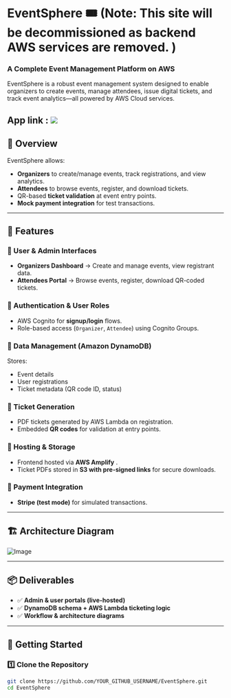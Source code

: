 # EventSphere 🎟️  (Note: This site will be decommissioned as backend AWS services are removed. )
### A Complete Event Management Platform on AWS  

EventSphere is a robust event management system designed to enable organizers to create events, manage attendees, issue digital tickets, and track event analytics—all powered by AWS Cloud services.

App link :  <a href="https://main.d7icjcyxhs1jd.amplifyapp.com"><img src="https://img.shields.io/badge/-EventSphere-5A77ED?style=for-the-badge&logo=forage&logoColor=white" /></a>
---

## 🌟 Overview  
EventSphere allows:  
- **Organizers** to create/manage events, track registrations, and view analytics.  
- **Attendees** to browse events, register, and download tickets.  
- QR-based **ticket validation** at event entry points.  
- **Mock payment integration** for test transactions.  

---

## 🎯 Features  

### 🔹 User & Admin Interfaces  
- **Organizers Dashboard** → Create and manage events, view registrant data.  
- **Attendees Portal** → Browse events, register, download QR-coded tickets.  

### 🔹 Authentication & User Roles  
- AWS Cognito for **signup/login** flows.  
- Role-based access (`Organizer`, `Attendee`) using Cognito Groups.  

### 🔹 Data Management (Amazon DynamoDB)  
Stores:  
- Event details  
- User registrations  
- Ticket metadata (QR code ID, status)  

### 🔹 Ticket Generation  
- PDF tickets generated by AWS Lambda on registration.  
- Embedded **QR codes** for validation at entry points.  

### 🔹 Hosting & Storage  
- Frontend hosted via **AWS Amplify** .  
- Ticket PDFs stored in **S3 with pre-signed links** for secure downloads.  

### 🔹 Payment Integration  
- **Stripe (test mode)** for simulated transactions.  

---

## 🏗️ Architecture Diagram  
![Image](https://github.com/user-attachments/assets/12990d12-11bf-4161-b4f1-7c409bac1cbc)

---

## 📦 Deliverables  
- ✅ **Admin & user portals (live-hosted)**  
- ✅ **DynamoDB schema + AWS Lambda ticketing logic**  
- ✅ **Workflow & architecture diagrams**  


---

## 🚀 Getting Started  

### 1️⃣ **Clone the Repository**  
```bash
git clone https://github.com/YOUR_GITHUB_USERNAME/EventSphere.git
cd EventSphere
